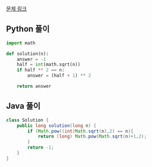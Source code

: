 [문제 링크](https://programmers.co.kr/learn/courses/30/lessons/12934)


## Python 풀이
```python
import math

def solution(n):
    answer = -1
    half = int(math.sqrt(n))
    if half ** 2 == n:
        answer = (half + 1) ** 2

    return answer
```

## Java 풀이
```java
class Solution {
    public long solution(long n) {
        if (Math.pow((int)Math.sqrt(n),2) == n){
            return (long) Math.pow(Math.sqrt(n)+1,2);
        }
        return -1;
    }
}
```